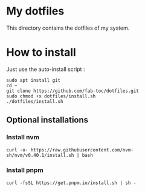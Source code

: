 # My dotfiles

This directory contains the dotfiles of my system.

# How to install

Just use the auto-install script :
```
sudo apt install git
cd ~
git clone https://github.com/fab-toc/dotfiles.git
sudo chmod +x dotfiles/install.sh
./dotfiles/install.sh
```

## Optional installations

### Install nvm
```
curl -o- https://raw.githubusercontent.com/nvm-sh/nvm/v0.40.1/install.sh | bash
```

### Install pnpm
```
curl -fsSL https://get.pnpm.io/install.sh | sh -
```
